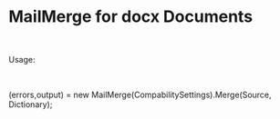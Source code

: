 MailMerge for docx Documents
============================

 

Usage:

 

(errors,output) = new MailMerge(CompabilitySettings).Merge(Source, Dictionary);
